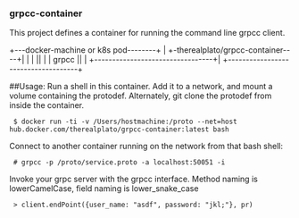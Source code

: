 ### grpcc-container
This project defines a container for running the command line grpcc client.

+---docker-machine or k8s pod--------+
| +-therealplato/grpcc-container----+|
| |                                 ||
| |              grpcc              ||
| +---------------------------------+|
+------------------------------------+

##Usage:
Run a shell in this container.
Add it to a network, and mount a volume containing the protodef.
Alternately, git clone the protodef from inside the container.

```
 $ docker run -ti -v /Users/hostmachine:/proto --net=host hub.docker.com/therealplato/grpcc-container:latest bash
```

Connect to another container running on the network from that bash shell:
```
 # grpcc -p /proto/service.proto -a localhost:50051 -i
```

Invoke your grpc server with the grpcc interface. 
Method naming is lowerCamelCase, field naming is lower_snake_case
```
 > client.endPoint({user_name: "asdf", password: "jkl;"}, pr)
```

